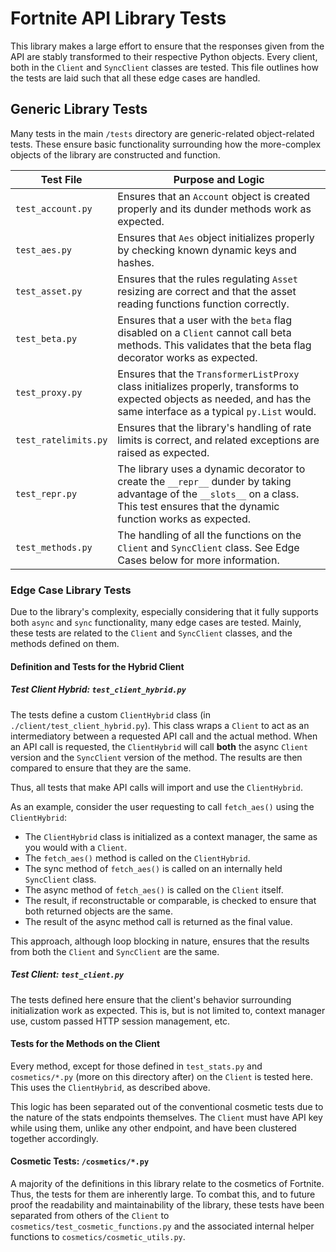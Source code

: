 # Fortnite API Library Tests

This library makes a large effort to ensure that the responses given from the API are stably transformed to their
respective Python objects. Every client, both in the `Client` and `SyncClient` classes are tested. This file
outlines how the tests are laid such that all these edge cases are handled.

## Generic Library Tests

Many tests in the main `/tests` directory are generic-related object-related tests. These ensure basic functionality surrounding how the more-complex objects of the library are constructed and function.

| Test File             | Purpose and Logic                                                                                                                                                                      |
| --------------------- | -------------------------------------------------------------------------------------------------------------------------------------------------------------------------------------- |
| `test_account.py`     | Ensures that an `Account` object is created properly and its dunder methods work as expected.                                                                                          |
| `test_aes.py`         | Ensures that `Aes` object initializes properly by checking known dynamic keys and hashes.                                                                                              |
| `test_asset.py`       | Ensures that the rules regulating `Asset` resizing are correct and that the asset reading functions function correctly.                                                                |
| `test_beta.py`        | Ensures that a user with the `beta` flag disabled on a `Client` cannot call beta methods. This validates that the beta flag decorator works as expected.                               |
| `test_proxy.py`       | Ensures that the `TransformerListProxy` class initializes properly, transforms to expected objects as needed, and has the same interface as a typical `py.List` would.                 |
| `test_ratelimits.py`  | Ensures that the library's handling of rate limits is correct, and related exceptions are raised as expected.                                                                          |
| `test_repr.py`        | The library uses a dynamic decorator to create the `__repr__` dunder by taking advantage of the `__slots__` on a class. This test ensures that the dynamic function works as expected. |
| `test_methods.py`     | The handling of all the functions on the `Client` and `SyncClient` class. See Edge Cases below for more information. |

### Edge Case Library Tests

Due to the library's complexity, especially considering that it fully supports both `async` and `sync` functionality,
many edge cases are tested. Mainly, these tests are related to the `Client` and `SyncClient` classes, and the methods
defined on them.

#### Definition and Tests for the Hybrid Client

##### Test Client Hybrid: `test_client_hybrid.py`

The tests define a custom `ClientHybrid` class (in `./client/test_client_hybrid.py`). This class wraps a `Client` to act as an intermediatory between a requested API call and the actual method. When an API call is requested, the `ClientHybrid` will call **both** the async `Client` version and the `SyncClient` version of the method. The results are then compared to ensure that they are the same.

Thus, all tests that make API calls will import and use the `ClientHybrid`.

As an example, consider the user requesting to call `fetch_aes()` using the `ClientHybrid`:

- The `ClientHybrid` class is initialized as a context manager, the same as you would with a `Client`.
- The `fetch_aes()` method is called on the `ClientHybrid`.
- The sync method of `fetch_aes()` is called on an internally held `SyncClient` class.
- The async method of `fetch_aes()` is called on the `Client` itself.
- The result, if reconstructable or comparable, is checked to ensure that both returned objects are the same.
- The result of the async method call is returned as the final value.

This approach, although loop blocking in nature, ensures that the results from both the `Client` and `SyncClient` are the same.

##### Test Client: `test_client.py`

The tests defined here ensure that the client's behavior surrounding initialization work as expected. This is, but is not limited to, context manager use, custom passed HTTP session management, etc.

#### Tests for the Methods on the Client

Every method, except for those defined in `test_stats.py` and `cosmetics/*.py` (more on this directory after) on the `Client` is tested here. This uses the `ClientHybrid`, as described above.

This logic has been separated out of the conventional cosmetic tests due to the nature of the stats endpoints themselves. The `Client` must have API key while using them, unlike any other endpoint, and have been clustered together accordingly.

#### Cosmetic Tests: `/cosmetics/*.py`

A majority of the definitions in this library relate to the cosmetics of Fortnite. Thus, the tests for them are inherently large. To combat this, and to future proof the readability and maintainability of the library, these tests have been separated from others of the `Client` to `cosmetics/test_cosmetic_functions.py` and the associated internal helper functions to `cosmetics/cosmetic_utils.py`.
